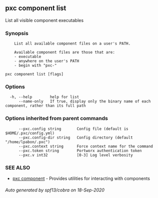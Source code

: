 ## pxc component list

List all visible component executables

### Synopsis


		List all available component files on a user's PATH.

		Available component files are those that are:
		- executable
		- anywhere on the user's PATH
		- begin with "pxc-"

```
pxc component list [flags]
```

### Options

```
  -h, --help        help for list
      --name-only   If true, display only the binary name of each component, rather than its full path
```

### Options inherited from parent commands

```
      --pxc.config string       Config file (default is $HOME/.pxc/config.yml)
      --pxc.config-dir string   Config directory (default "/home/lpabon/.pxc")
      --pxc.context string      Force context name for the command
      --pxc.token string        Portworx authentication token
      --pxc.v int32             [0-3] Log level verbosity
```

### SEE ALSO

* [pxc component](pxc_component.md)	 - Provides utilities for interacting with components

###### Auto generated by spf13/cobra on 18-Sep-2020

